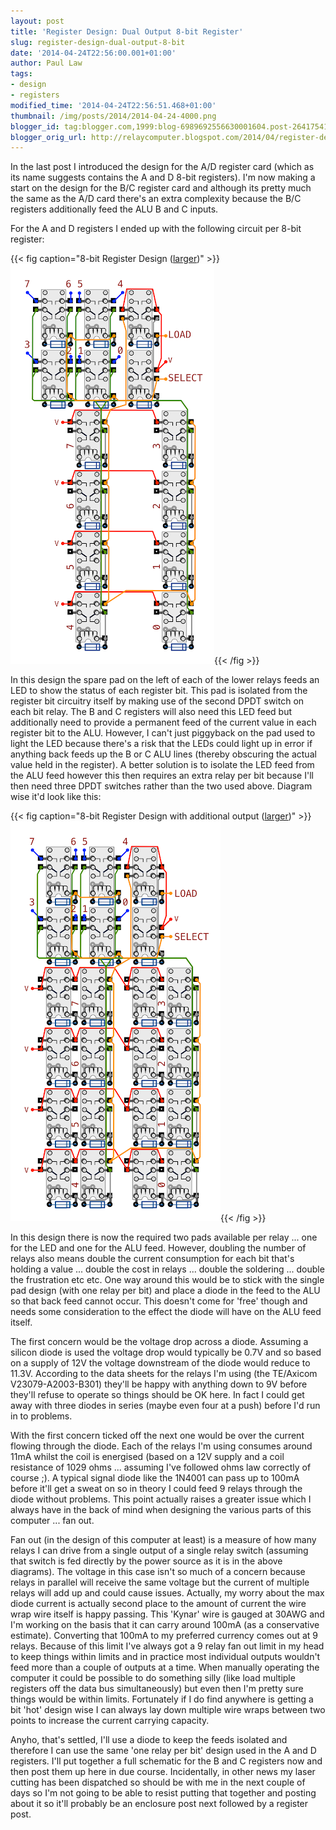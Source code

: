 ```yaml
---
layout: post
title: 'Register Design: Dual Output 8-bit Register'
slug: register-design-dual-output-8-bit
date: '2014-04-24T22:56:00.001+01:00'
author: Paul Law
tags:
- design
- registers
modified_time: '2014-04-24T22:56:51.468+01:00'
thumbnail: /img/posts/2014/2014-04-24-4000.png
blogger_id: tag:blogger.com,1999:blog-6989692556630001604.post-2641754186476607387
blogger_orig_url: http://relaycomputer.blogspot.com/2014/04/register-design-dual-output-8-bit.html
---
```


In the last post I introduced the design for the A/D register card (which as 
its name suggests contains the A and D 8-bit registers). I'm now making a 
start on the design for the B/C register card and although its pretty much the 
same as the A/D card there's an extra complexity because the B/C registers 
additionally feed the ALU B and C inputs.

For the A and D registers 
I ended up with the following circuit per 8-bit register:

{{< fig caption="8-bit Register Design ([larger](/img/posts/2014/2014-04-24-1000.png))" >}}![8-bit Register Design](/img/posts/2014/2014-04-24-0000.png){{< /fig >}}

In this design 
the spare pad on the left of each of the lower relays feeds an LED to show the 
status of each register bit. This pad is isolated from the register bit 
circuitry itself by making use of the second DPDT switch on each bit relay. 
The B and C registers will also need this LED feed but additionally need to 
provide a permanent feed of the current value in each register bit to the ALU. 
However, I can't just piggyback on the pad used to light the LED because 
there's a risk that the LEDs could light up in error if anything back feeds up 
the B or C ALU lines (thereby obscuring the actual value held in the 
register). A better solution is to isolate the LED feed from the ALU feed 
however this then requires an extra relay per bit because I'll then need three 
DPDT switches rather than the two used above. Diagram wise it'd look like 
this:

{{< fig caption="8-bit Register Design with additional output ([larger](/img/posts/2014/2014-04-24-1001.png))" >}}![8-bit Register Design with additional output](/img/posts/2014/2014-04-24-0001.png){{< /fig >}}

In this design there is now the required two pads available per 
relay ... one for the LED and one for the ALU feed. However, doubling the 
number of relays also means double the current consumption for each bit that's 
holding a value ... double the cost in relays ... double the soldering ... 
double the frustration etc etc. One way around this would be to stick with the 
single pad design (with one relay per bit) and place a diode in the feed to 
the ALU so that back feed cannot occur. This doesn't come for 'free' though 
and needs some consideration to the effect the diode will have on the ALU feed 
itself.

The first concern would be the voltage drop across a diode. 
Assuming a silicon diode is used the voltage drop would typically be 0.7V and 
so based on a supply of 12V the voltage downstream of the diode would reduce 
to 11.3V. According to the data sheets for the relays I'm using (the TE/Axicom 
V23079-A2003-B301) they'll be happy with anything down to 9V before they'll 
refuse to operate so things should be OK here. In fact I could get away with 
three diodes in series (maybe even four at a push) before I'd run in to 
problems.

With the first concern ticked off the next one would be 
over the current flowing through the diode. Each of the relays I'm using 
consumes around 11mA whilst the coil is energised (based on a 12V supply and a 
coil resistance of 1029 ohms ... assuming I've followed ohms law correctly of 
course ;). A typical signal diode like the 1N4001 can pass up to 100mA before 
it'll get a sweat on so in theory I could feed 9 relays through the diode 
without problems. This point actually raises a greater issue which I always 
have in the back of mind when designing the various parts of this computer ... 
fan out.

Fan out (in the design of this computer at least) is a 
measure of how many relays I can drive from a single output of a single relay 
switch (assuming that switch is fed directly by the power source as it is in 
the above diagrams). The voltage in this case isn't so much of a concern 
because relays in parallel will receive the same voltage but the current of 
multiple relays will add up and could cause issues. Actually, my worry about 
the max diode current is actually second place to the amount of current the 
wire wrap wire itself is happy passing. This 'Kynar' wire is gauged at 30AWG 
and I'm working on the basis that it can carry around 100mA (as a conservative 
estimate). Converting that 100mA to my preferred currency comes out at 9 
relays. Because of this limit I've always got a 9 relay fan out limit in my 
head to keep things within limits and in practice most individual outputs 
wouldn't feed more than a couple of outputs at a time. When manually operating 
the computer it could be possible to do something silly (like load multiple 
registers off the data bus simultaneously) but even then I'm pretty sure 
things would be within limits. Fortunately if I do find anywhere is getting a 
bit 'hot' design wise I can always lay down multiple wire wraps between two 
points to increase the current carrying capacity.

Anyho, that's 
settled, I'll use a diode to keep the feeds isolated and therefore I can use 
the same 'one relay per bit' design used in the A and D registers. I'll put 
together a full schematic for the B and C registers now and then post them up 
here in due course. Incidentally, in other news my laser cutting has been 
dispatched so should be with me in the next couple of days so I'm not going to 
be able to resist putting that together and posting about it so it'll probably 
be an enclosure post next followed by a register post. 
